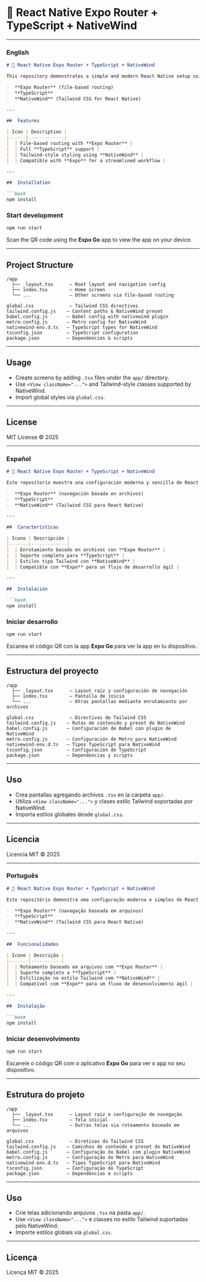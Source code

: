 # 🧩 React Native Expo Router + TypeScript + NativeWind

---

### English

````markdown
# 🧩 React Native Expo Router + TypeScript + NativeWind

This repository demonstrates a simple and modern React Native setup using:

-  **Expo Router** (file-based routing)
-  **TypeScript**
-  **NativeWind** (Tailwind CSS for React Native)

---

##  Features

| Icon | Description |
|------|-------------|
|  | File-based routing with **Expo Router** |
|  | Full **TypeScript** support |
|  | Tailwind-style styling using **NativeWind** |
|  | Compatible with **Expo** for a streamlined workflow |

---

##  Installation

```bash
npm install
````

### Start development

```bash
npm run start
```

Scan the QR code using the **Expo Go** app to view the app on your device.

---

## Project Structure

```
/app
  ├── _layout.tsx      – Root layout and navigation config
  ├── index.tsx        – Home screen
  └── ...              – Other screens via file-based routing

global.css             – Tailwind CSS directives
tailwind.config.js    – Content paths & NativeWind preset
babel.config.js       – Babel config with nativewind plugin
metro.config.js       – Metro config for NativeWind
nativewind-env.d.ts   – TypeScript types for NativeWind
tsconfig.json         – TypeScript configuration
package.json          – Dependencies & scripts
```

---

## Usage

* Create screens by adding `.tsx` files under the `app/` directory.
* Use `<View className="...">` and Tailwind-style classes supported by NativeWind.
* Import global styles via `global.css`.

---

## License

MIT License © 2025

---

###  Español

```markdown
# 🧩 React Native Expo Router + TypeScript + NativeWind

Este repositorio muestra una configuración moderna y sencilla de React Native usando:

-  **Expo Router** (navegación basada en archivos)
-  **TypeScript**
-  **NativeWind** (Tailwind CSS para React Native)

---

##  Características

| Icono | Descripción |
|-------|-------------|
|  | Enrutamiento basado en archivos con **Expo Router** |
|  | Soporte completo para **TypeScript** |
|  | Estilos tipo Tailwind con **NativeWind** |
|  | Compatible con **Expo** para un flujo de desarrollo ágil |

---

##  Instalación

```bash
npm install
````

### Iniciar desarrollo

```bash
npm run start
```

Escanea el código QR con la app **Expo Go** para ver la app en tu dispositivo.

---

## Estructura del proyecto

```
/app
  ├── _layout.tsx      – Layout raíz y configuración de navegación
  ├── index.tsx        – Pantalla de inicio
  └── ...              – Otras pantallas mediante enrutamiento por archivos

global.css             – Directivas de Tailwind CSS
tailwind.config.js    – Rutas de contenido y preset de NativeWind
babel.config.js       – Configuración de Babel con plugin de NativeWind
metro.config.js       – Configuración de Metro para NativeWind
nativewind-env.d.ts   – Tipos TypeScript para NativeWind
tsconfig.json         – Configuración de TypeScript
package.json          – Dependencias y scripts
```

---

## Uso

* Crea pantallas agregando archivos `.tsx` en la carpeta `app/`.
* Utiliza `<View className="...">` y clases estilo Tailwind soportadas por NativeWind.
* Importa estilos globales desde `global.css`.

---

## Licencia

Licencia MIT © 2025

---

###  Português

```markdown
# 🧩 React Native Expo Router + TypeScript + NativeWind

Este repositório demonstra uma configuração moderna e simples de React Native usando:

-  **Expo Router** (navegação baseada em arquivos)
-  **TypeScript**
-  **NativeWind** (Tailwind CSS para React Native)

---

##  Funcionalidades

| Ícone | Descrição |
|-------|-----------|
|  | Roteamento baseado em arquivos com **Expo Router** |
|  | Suporte completo a **TypeScript** |
|  | Estilização no estilo Tailwind com **NativeWind** |
|  | Compatível com **Expo** para um fluxo de desenvolvimento ágil |

---

##  Instalação

```bash
npm install
````

### Iniciar desenvolvimento

```bash
npm run start
```

Escaneie o código QR com o aplicativo **Expo Go** para ver o app no seu dispositivo.

---

## Estrutura do projeto

```
/app
  ├── _layout.tsx      – Layout raiz e configuração de navegação
  ├── index.tsx        – Tela inicial
  └── ...              – Outras telas via roteamento baseado em arquivos

global.css             – Diretivas do Tailwind CSS
tailwind.config.js    – Caminhos de conteúdo e preset do NativeWind
babel.config.js       – Configuração do Babel com plugin NativeWind
metro.config.js       – Configuração do Metro para NativeWind
nativewind-env.d.ts   – Tipos TypeScript para NativeWind
tsconfig.json         – Configuração do TypeScript
package.json          – Dependências e scripts
```

---

## Uso

* Crie telas adicionando arquivos `.tsx` na pasta `app/`.
* Use `<View className="...">` e classes no estilo Tailwind suportadas pelo NativeWind.
* Importe estilos globais via `global.css`.

---

## Licença

Licença MIT © 2025

